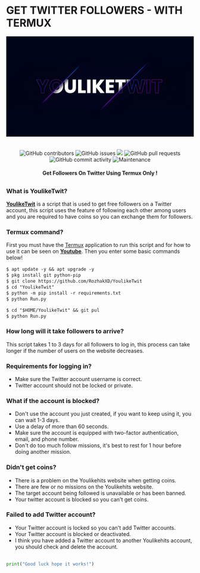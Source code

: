 # GET TWITTER FOLLOWERS - WITH TERMUX
<div align="center">
  <img src="Data/Youliketwit.png">
  <br>
  <br>
  <p>
    <img alt="GitHub contributors" src="https://img.shields.io/github/contributors/rozhakxd/YoulikeTwit">
    <img alt="GitHub issues" src="https://img.shields.io/github/issues/rozhakxd/YoulikeTwit">
    <img src="https://img.shields.io/badge/PRs-welcome-brightgreen.svg?style=shields">
    <img alt="GitHub pull requests" src="https://img.shields.io/github/issues-pr/rozhakxd/YoulikeTwit">
    <img alt="GitHub commit activity" src="https://img.shields.io/github/commit-activity/m/rozhakxd/YoulikeTwit">
    <img alt="Maintenance" src="https://img.shields.io/maintenance/no/2023">
  </p>
  <h4> Get Followers On Twitter Using Termux Only ! </h4>
</div>

##

### What is YoulikeTwit?
[**YoulikeTwit**](https://github.com/RozhakXD/YoulikeTwit) is a script that is used to get free followers on a Twitter account, this script uses the feature of following each other among users and you are required to have coins so you can exchange them for followers.

### Termux command?
First you must have the [Termux](https://f-droid.org/repo/com.termux_118.apk) application to run this script and for how to use it can be seen on [**Youtube**](https://youtube.com/rozhakid). Then you enter some basic commands below!
```
$ apt update -y && apt upgrade -y
$ pkg install git python-pip
$ git clone https://github.com/RozhakXD/YoulikeTwit
$ cd "YoulikeTwit"
$ python -m pip install -r requirements.txt
$ python Run.py
```

```
$ cd "$HOME/YoulikeTwit" && git pul
$ python Run.py
```

### How long will it take followers to arrive?
This script takes 1 to 3 days for all followers to log in, this process can take longer if the number of users on the website decreases. 

### Requirements for logging in?

- Make sure the Twitter account username is correct.
- Twitter account should not be locked or private.

### What if the account is blocked?

- Don't use the account you just created, if you want to keep using it, you can wait 1-3 days.
- Use a delay of more than 60 seconds.
- Make sure the account is equipped with two-factor authentication, email, and phone number.
- Don't do too much follow missions, it's best to rest for 1 hour before doing another mission.

### Didn't get coins?

- There is a problem on the Youlikehits website when getting coins.
- There are few or no missions on the Youlikehits website.
- The target account being followed is unavailable or has been banned.
- Your twitter account is blocked so you can't get coins.

### Failed to add Twitter account?

- Your Twitter account is locked so you can't add Twitter accounts.
- Your Twitter account is blocked or deactivated.
- I think you have added a Twitter account to another Youlikehits account, you should check and delete the account.

##
```python
print("Good luck hope it works!")
```
##

